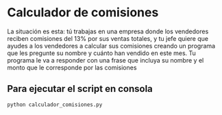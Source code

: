 # Calculador de comisiones

La situación es esta: tú trabajas en una empresa donde los vendedores reciben comisiones del 13% por sus ventas totales, y tu jefe quiere que ayudes a los vendedores a calcular sus comisiones creando un programa que les pregunte su nombre y cuánto han vendido en este mes. Tu programa le va a responder con una frase que incluya su nombre y el monto que le corresponde por las comisiones

## Para ejecutar el script en consola

```sh
python calculador_comisiones.py
```